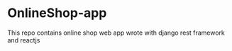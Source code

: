 # OnlineShop-app
This repo contains online shop web app wrote with django rest framework and reactjs
